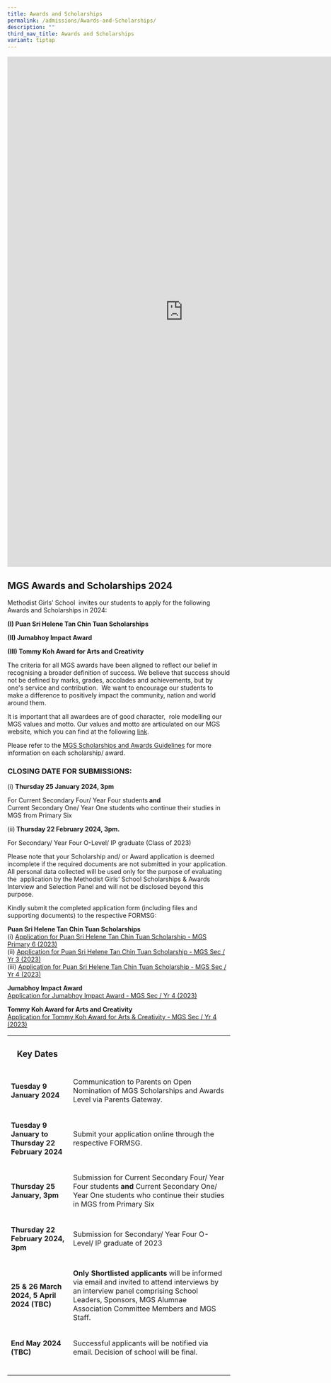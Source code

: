```yaml
---
title: Awards and Scholarships
permalink: /admissions/Awards-and-Scholarships/
description: ""
third_nav_title: Awards and Scholarships
variant: tiptap
---
```

<div class="iframe-wrapper">
<iframe height="1152" width="794" allowfullscreen="true" frameborder="0" src="https://docs.google.com/presentation/d/e/2PACX-1vTeUMefEi4BbP-zvpqGFbDWfH3-2V3UVTJa1jz3qFweUxA7eog-q-VvNR2Y3L1jy-aSjQMKfj8lSqLw/embed?start=false&amp;loop=false&amp;delayms=3000"></iframe>
</div>
<h2>MGS Awards and Scholarships 2024</h2>
<p>Methodist Girls’ School&nbsp; invites our students to apply for the following
Awards and Scholarships in 2024:</p>
<p><strong>(I) Puan Sri Helene Tan Chin Tuan Scholarships</strong>
</p>
<p><strong>(II) Jumabhoy Impact Award&nbsp;</strong>
</p>
<p><strong>(III) Tommy Koh Award for Arts and Creativity</strong>
</p>
<p></p>
<p>The criteria for all MGS awards have been aligned to reflect our belief
in recognising a broader definition of success. We believe that success
should not be defined by marks, grades, accolades and achievements, but
by one's service and contribution.&nbsp; We want to encourage our students
to make a difference to positively impact the community, nation and world
around them.</p>
<p>It is important that all awardees are of good character,&nbsp; role modelling
our MGS values and motto. Our values and motto are articulated on our MGS
website, which you can find at the following <a href="https://www.mgs.moe.edu.sg/about-us/our-identity/" rel="noopener noreferrer nofollow" target="_blank">link</a>.&nbsp;</p>
<p>Please refer to the <a href="https://drive.google.com/file/d/1NhQiCjZNvId0aNzn-NmorMQD-QNdCufB/view?usp=drive_link" rel="noopener noreferrer nofollow" target="_blank"><u>MGS Scholarships and Awards Guidelines</u></a> for
more information on each scholarship/ award.</p>
<p></p>
<h3>CLOSING DATE FOR SUBMISSIONS:</h3>
<p>(i) <strong>Thursday 25 January 2024, 3pm&nbsp;</strong>
</p>
<p>For Current Secondary Four/ Year Four students<strong> and&nbsp;</strong> 
<br>Current Secondary One/ Year One students who continue their studies in
MGS from Primary Six</p>
<p></p>
<p>(ii)<strong> Thursday 22 February 2024, 3pm.</strong>&nbsp;</p>
<p>For Secondary/ Year Four O-Level/ IP graduate (Class of 2023)</p>
<p>Please note that your Scholarship and/ or Award application is deemed
incomplete if the required documents are not submitted in your application.
All personal data collected will be used only for the purpose of evaluating
the&nbsp; application by the Methodist Girls’ School Scholarships &amp;
Awards Interview and Selection Panel and will not be disclosed beyond this
purpose.&nbsp;</p>
<p></p>
<p>Kindly submit the completed application form (including files and supporting
documents) to the respective FORMSG:</p>
<p><strong>Puan Sri Helene Tan Chin Tuan Scholarships</strong> 
<br>(i) <a href="https://go.gov.sg/2023mgsp6pshtct" rel="noopener noreferrer nofollow" target="_blank">Application for Puan Sri Helene Tan Chin Tuan Scholarship - MGS Primary 6 (2023)</a> 
<br>(ii) <a href="https://go.gov.sg/2023sy3pshtct" rel="noopener noreferrer nofollow" target="_blank">Application for Puan Sri Helene Tan Chin Tuan Scholarship - MGS Sec / Yr 3 (2023)</a> 
<br>(iii) <a href="https://go.gov.sg/2023sy4pshtct" rel="noopener noreferrer nofollow" target="_blank">Application for Puan Sri Helene Tan Chin Tuan Scholarship - MGS Sec / Yr 4 (2023)</a>
</p>
<p><strong>Jumabhoy Impact Award</strong> 
<br><a href="https://go.gov.sg/2023sy4jumabhoyimpactaward" rel="noopener noreferrer nofollow" target="_blank">Application for Jumabhoy Impact Award - MGS Sec / Yr 4 (2023)</a>
</p>
<p><strong>Tommy Koh Award for Arts and Creativity</strong> 
<br><a href="https://go.gov.sg/2023sy4tommykohawardforartsandcreativity" rel="noopener noreferrer nofollow" target="_blank">Application for Tommy Koh Award for Arts &amp; Creativity - MGS Sec / Yr 4 (2023)</a>
</p>
<p></p>
<table>
<tbody>
<tr>
<th rowspan="1" colspan="1">
<h3>Key Dates&nbsp;</h3>
</th>
<th rowspan="1" colspan="1">
<p></p>
</th>
</tr>
<tr>
<td rowspan="1" colspan="1">
<p><strong>Tuesday 9 January 2024</strong>
</p>
</td>
<td rowspan="1" colspan="1">
<p>Communication to Parents on Open Nomination of MGS Scholarships and Awards
Level via Parents Gateway.&nbsp;</p>
</td>
</tr>
<tr>
<td rowspan="1" colspan="1">
<p><strong>Tuesday 9 January to Thursday 22 February 2024</strong>
</p>
</td>
<td rowspan="1" colspan="1">
<p>Submit your application online through the respective FORMSG.</p>
</td>
</tr>
<tr>
<td rowspan="1" colspan="1">
<p><strong>Thursday 25 January, 3pm&nbsp;</strong>
</p>
</td>
<td rowspan="1" colspan="1">
<p>Submission<strong> </strong>for Current Secondary Four/ Year Four students<strong> and </strong>Current
Secondary One/ Year One students who continue their studies in MGS from
Primary Six</p>
</td>
</tr>
<tr>
<td rowspan="1" colspan="1">
<p><strong>Thursday 22 February 2024, 3pm&nbsp;</strong>
</p>
</td>
<td rowspan="1" colspan="1">
<p>Submission for Secondary/ Year Four O-Level/ IP graduate of 2023</p>
</td>
</tr>
<tr>
<td rowspan="1" colspan="1">
<p><strong>25 &amp; 26 March 2024, 5 April 2024 (TBC)</strong>
</p>
</td>
<td rowspan="1" colspan="1">
<p><strong>Only Shortlisted applicants</strong> will be informed via email
and invited to attend interviews by an interview panel comprising School
Leaders, Sponsors, MGS Alumnae Association Committee Members and MGS Staff.</p>
</td>
</tr>
<tr>
<td rowspan="1" colspan="1">
<p><strong>End May 2024 (TBC)</strong>
</p>
</td>
<td rowspan="1" colspan="1">
<p>Successful applicants will be notified via email. Decision of school will
be final.</p>
</td>
</tr>
<tr>
<td rowspan="1" colspan="1">
<p></p>
</td>
<td rowspan="1" colspan="1">
<p></p>
</td>
</tr>
</tbody>
</table>
<p></p>
<p></p>